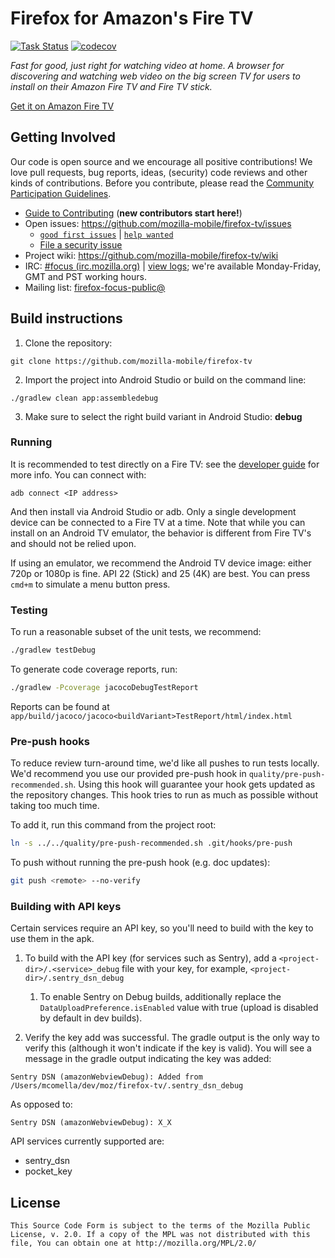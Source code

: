 # Firefox for Amazon's Fire TV

[![Task Status](https://github.taskcluster.net/v1/repository/mozilla-mobile/firefox-tv/master/badge.svg)](https://github.taskcluster.net/v1/repository/mozilla-mobile/firefox-tv/master/latest)
[![codecov](https://codecov.io/gh/mozilla-mobile/firefox-tv/branch/master/graph/badge.svg)](https://codecov.io/gh/mozilla-mobile/firefox-tv)

_Fast for good, just right for watching video at home. A browser for
discovering and watching web video on the big screen TV for users to install on
their Amazon Fire TV and Fire TV stick._

[Get it on Amazon Fire TV][amazon link]

## Getting Involved
Our code is open source and we encourage all positive contributions! We love pull
requests, bug reports, ideas, (security) code reviews and other kinds of contributions.
Before you contribute, please read the [Community Participation
Guidelines](https://www.mozilla.org/en-US/about/governance/policies/participation/).

* [Guide to Contributing][contribute] (**new contributors start here!**)
* Open issues: https://github.com/mozilla-mobile/firefox-tv/issues
  * [`good first issues`][good first] | [`help wanted`][help]
  * [File a security issue][sec issue]
* Project wiki: https://github.com/mozilla-mobile/firefox-tv/wiki
* IRC: [#focus (irc.mozilla.org)](https://wiki.mozilla.org/IRC) | [view logs](https://mozilla.logbot.info/focus/);
we're available Monday-Friday, GMT and PST working hours.
* Mailing list:
[firefox-focus-public@](https://mail.mozilla.org/listinfo/firefox-focus-public)


## Build instructions
1. Clone the repository:

  ```shell
  git clone https://github.com/mozilla-mobile/firefox-tv
  ```

2. Import the project into Android Studio or build on the command line:

  ```shell
  ./gradlew clean app:assembledebug
  ```

3. Make sure to select the right build variant in Android Studio: **debug**

### Running
It is recommended to test directly on a Fire TV: see the [developer guide][dev guide] for more info.
You can connect with:
```shell
adb connect <IP address>
```

And then install via Android Studio or adb. Only a single development device
can be connected to a Fire TV at a time. Note that while you can install on an
Android TV emulator, the behavior is different from Fire TV's and should not be
relied upon.

If using an emulator, we recommend the Android TV device image: either 720p or
1080p is fine. API 22 (Stick) and 25 (4K) are best. You can press `cmd+m` to
simulate a menu button press.

### Testing
To run a reasonable subset of the unit tests, we recommend:
```sh
./gradlew testDebug
```

To generate code coverage reports, run:
```sh
./gradlew -Pcoverage jacocoDebugTestReport
```

Reports can be found at `app/build/jacoco/jacoco<buildVariant>TestReport/html/index.html`

### Pre-push hooks
To reduce review turn-around time, we'd like all pushes to run tests locally. We'd
recommend you use our provided pre-push hook in `quality/pre-push-recommended.sh`.
Using this hook will guarantee your hook gets updated as the repository changes.
This hook tries to run as much as possible without taking too much time.

To add it, run this command from the project root:
```sh
ln -s ../../quality/pre-push-recommended.sh .git/hooks/pre-push
```

To push without running the pre-push hook (e.g. doc updates):
```sh
git push <remote> --no-verify
```

### Building with API keys
Certain services require an API key, so you'll need to build with the key to use them in the apk.

1. To build with the API key (for services such as Sentry), add a `<project-dir>/.<service>_debug`
file with your key, for example, `<project-dir>/.sentry_dsn_debug`

    1. To enable Sentry on Debug builds, additionally replace the `DataUploadPreference.isEnabled`
value with true (upload is disabled by default in dev builds).

2. Verify the key add was successful. The gradle output is the only way to verify this (although
it won't indicate if the key is valid). You will see a message in the gradle output
indicating the key was added:

`Sentry DSN (amazonWebviewDebug): Added from /Users/mcomella/dev/moz/firefox-tv/.sentry_dsn_debug`

As opposed to:

`Sentry DSN (amazonWebviewDebug): X_X`

API services currently supported are:
* sentry_dsn
* pocket_key

## License

    This Source Code Form is subject to the terms of the Mozilla Public
    License, v. 2.0. If a copy of the MPL was not distributed with this
    file, You can obtain one at http://mozilla.org/MPL/2.0/

[amazon link]: https://www.amazon.com/dp/B078B5YMPD/ref=sr_1_1
[dev guide]: https://github.com/mozilla-mobile/firefox-tv/wiki/Developer-guide-and-differences-from-Android
[contribute]: https://github.com/mozilla-mobile/shared-docs/blob/master/android/CONTRIBUTING.md
[good first]: https://github.com/mozilla-mobile/firefox-tv/labels/good%20first%20issue
[help]: https://github.com/mozilla-mobile/firefox-tv/labels/help%20wanted
[sec issue]: https://bugzilla.mozilla.org/enter_bug.cgi?assigned_to=nobody%40mozilla.org&bug_file_loc=http%3A%2F%2F&bug_ignored=0&bug_severity=normal&bug_status=NEW&cf_fx_iteration=---&cf_fx_points=---&component=Security%3A%20General&contenttypemethod=autodetect&contenttypeselection=text%2Fplain&defined_groups=1&flag_type-4=X&flag_type-607=X&flag_type-791=X&flag_type-800=X&flag_type-803=X&form_name=enter_bug&groups=firefox-core-security&maketemplate=Remember%20values%20as%20bookmarkable%20template&op_sys=Unspecified&priority=--&product=Firefox%20for%20FireTV&rep_platform=Unspecified&target_milestone=---&version=unspecified

